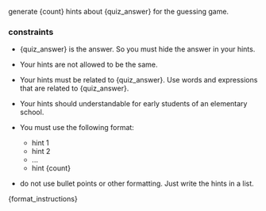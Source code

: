 generate {count} hints about {quiz_answer} for the guessing game.

### constraints
- {quiz_answer} is the answer. So you must hide the answer in your hints.
- Your hints are not allowed to be the same.
- Your hints must be related to {quiz_answer}. Use words and expressions that are related to {quiz_answer}.
- Your hints should understandable for early students of an elementary school.

- You must use the following format:
    - hint 1
    - hint 2
    - ...
    - hint {count}

- do not use bullet points or other formatting. Just write the hints in a list.

{format_instructions}
